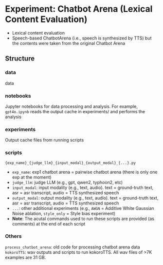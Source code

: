 # Experiment: Chatbot Arena (Lexical Content Evaluation)
- Lexical content evaluation
- Speech-based ChatbotArena (i.e., speech is synthesized by TTS) but the contents were taken from the original Chatbot Arena

## Structure

### data
data

### notebooks
Jupyter notebooks for data processing and analysis. For example, `gpt4o.ipynb` reads the output cache in experiments/ and performs the analysis

### experiments
Output cache files from running scripts

### scripts
```
{exp_name}_{judge_llm}_{input_modal}_{output_modal}_{...}.py
```
- `exp_name`: exp1 chatbot arena = pairwise chatbot arena (there is only one exp at the moment)
- `judge_llm`: judge LLM (e.g., gpt, qwen2, typhoon2, etc)
- `input_modal`: input modality (e.g., text, audio). text = ground-truth text, asr = asr transcript, audio = TTS synthesized speech
- `output_modal`: output modality (e.g., text, audio). text = ground-truth text, asr = asr transcript, audio = TTS synthesized speech
- `...`: other additional experiments (e.g., `AWGN` = Additive White Gaussian Noise ablation, `style_only` = Style bias experiment)
- **Note**: The acutal commands used to run these scripts are provided (as comments) at the end of each script

### Others
`process_chatbot_arena`: old code for processing chatbot arena data
`kokoroTTS`: wav outputs and scripts to run kokoroTTS. All wav files of >7K examples are 31 GB.